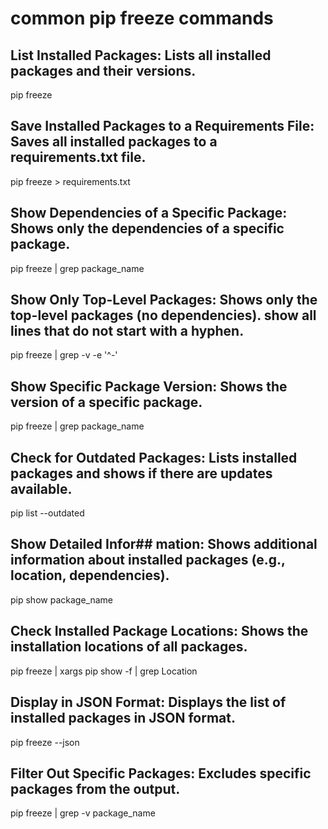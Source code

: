 # common pip freeze commands

## List Installed Packages: Lists all installed packages and their versions.

pip freeze

## Save Installed Packages to a Requirements File: Saves all installed packages to a requirements.txt file.

pip freeze > requirements.txt

## Show Dependencies of a Specific Package: Shows only the dependencies of a specific package.

pip freeze | grep package_name

## Show Only Top-Level Packages: Shows only the top-level packages (no dependencies). show all lines that do not start with a hyphen.

pip freeze | grep -v -e '^\-'

## Show Specific Package Version: Shows the version of a specific package.

pip freeze | grep package_name

## Check for Outdated Packages: Lists installed packages and shows if there are updates available.

pip list --outdated

## Show Detailed Infor## mation: Shows additional information about installed packages (e.g., location, dependencies).

pip show package_name

## Check Installed Package Locations: Shows the installation locations of all packages.

pip freeze | xargs pip show -f | grep Location

## Display in JSON Format: Displays the list of installed packages in JSON format.

pip freeze --json

## Filter Out Specific Packages: Excludes specific packages from the output.

pip freeze | grep -v package_name
